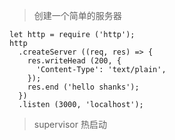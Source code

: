 > 创建一个简单的服务器

```
let http = require ('http');
http
  .createServer ((req, res) => {
    res.writeHead (200, {
      'Content-Type': 'text/plain',
    });
    res.end ('hello shanks');
  })
  .listen (3000, 'localhost');
```

> supervisor 热启动
